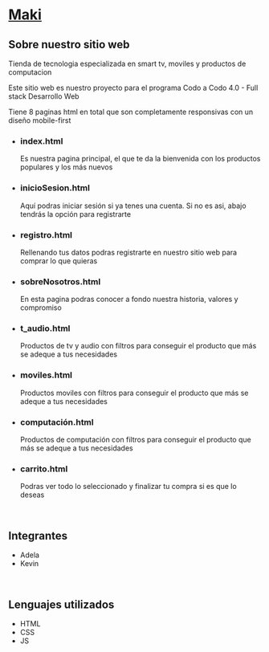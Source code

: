 <h1><a href="https://kevmpr.github.io/makiTiendaTecnologia/" target="_blank">Maki</a></h1>
<h2>Sobre nuestro sitio web</h2>
<p>Tienda de tecnologia especializada en smart tv, moviles y productos de computacion</p>
<p>Este sitio web es nuestro proyecto para el programa Codo a Codo 4.0 - Full stack Desarrollo Web</p>
<p>Tiene 8 paginas html en total que son completamente responsivas con un diseño mobile-first</p>
<ul>
  <li>
    <h3>index.html</h3>
    <p>Es nuestra pagina principal, el que te da la bienvenida con los productos populares y los más nuevos</p>
  </li>
  <li>
    <h3>inicioSesion.html</h3>
    <p>Aquí podras iniciar sesión si ya tenes una cuenta. Si no es asi, abajo tendrás la opción para registrarte</p>
  </li>
  <li>
    <h3>registro.html</h3>
    <p>Rellenando tus datos podras registrarte en nuestro sitio web para comprar lo que quieras</p>
  </li>
  <li>
    <h3>sobreNosotros.html</h3>
    <p>En esta pagina podras conocer a fondo nuestra historia, valores y compromiso</p>
  </li>
  <li>
    <h3>t_audio.html</h3>
    <p>Productos de tv y audio con filtros para conseguir el producto que más se adeque a tus necesidades</p>
  </li>
  <li>
    <h3>moviles.html</h3>
    <p>Productos moviles con filtros para conseguir el producto que más se adeque a tus necesidades</p>
  </li>
  <li>
    <h3>computación.html</h3>
    <p>Productos de computación con filtros para conseguir el producto que más se adeque a tus necesidades</p>
  </li>
  <li>
    <h3>carrito.html</h3>
    <p>Podras ver todo lo seleccionado y finalizar tu compra si es que lo deseas</p>
  </li>
</ul>
<br>
<h2>Integrantes</h2>
<ul>
  <li>Adela</li>
  <li>Kevin</li>
</ul>
<br>
<h2>Lenguajes utilizados</h2>
<ul>
  <li>HTML</li>
  <li>CSS</li>
  <li>JS</li>
</ul>
<br>
